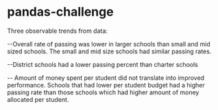 # pandas-challenge
Three observable trends from data:

--Overall rate of passing was lower in larger schools than small and mid sized schools. The small and mid size schools had similar passing rates. 

--District schools had a lower passing percent than charter schools

-- Amount of money spent per student did not translate into improved performance. Schools that had lower per student budget had a higher passing rate than those schools which had higher amount of money allocated per student. 
